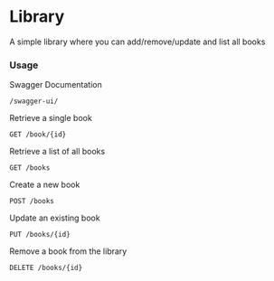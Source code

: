 # Library 

A simple library where you can add/remove/update and list all books

### Usage

Swagger Documentation

```/swagger-ui/```

Retrieve a single book

```GET /book/{id}```

Retrieve a list of all books

```GET /books```

Create a new book

```POST /books```

Update an existing book


```PUT /books/{id}```

Remove a book from the library

```DELETE /books/{id}```





